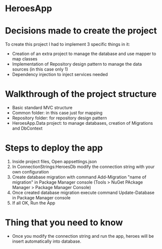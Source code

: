 # HeroesApp

# Decisions made to create the project
To create this project I had to implement 3 specific things in it:
- Creation of an extra project to manage the database and use mapper to map classes
- Implementation of Repository design pattern to manage the data sources (in this case only 1)
- Dependency injection to inject services needed

# Walkthrough of the project structure
- Basic standard MVC structure
- Common folder: in this case just for mapping
- Repository folder: for repository design pattern
- HeroesApp.Data project: to manage databases, creation of Migrations and DbContext

# Steps to deploy the app
1. Inside project files, Open appsettings.json
2. In ConnectionStrings:HeroesDb modify the connection string with your own configuration
3. Create database migration with command Add-Migration "name of migration" in Package Manager console (Tools > NuGet PAckage Manager > Package Manager Console)
4. Once created database migration execute command Update-Database in Package Manager console
5. If all OK, Run the App

# Thing that you need to know
- Once you modify the connection string and run the app, heroes will be insert automatically into database.
